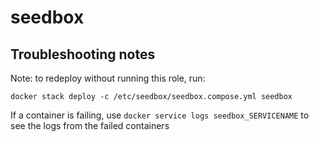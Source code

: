 # seedbox

## Troubleshooting notes

Note: to redeploy without running this role, run:

    docker stack deploy -c /etc/seedbox/seedbox.compose.yml seedbox

If a container is failing, use `docker service logs seedbox_SERVICENAME` to see the logs from the failed containers
